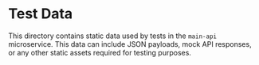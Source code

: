 # Test Data

This directory contains static data used by tests in the `main-api` microservice. This data can include JSON payloads, mock API responses, or any other static assets required for testing purposes.
